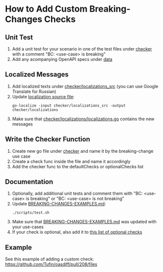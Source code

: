 # How to Add Custom Breaking-Changes Checks

## Unit Test
1. Add a unit test for your scenario in one of the test files under [checker](checker) with a comment "BC: \<use-case\> is breaking"
2. Add any acompanying OpenAPI specs under [data](data)

## Localized Messages
1. Add localized texts under [checker/localizations_src](checker/localizations_src) (you can use Google Translate for Russian)
2. Update [localization source file](checker/localizations/localizations.go):
    ```
    go-localize -input checker/localizations_src -output checker/localizations
    ```   
3. Make sure that [checker/localizations/localizations.go](checker/localizations/localizations.go) contains the new messages

## Write the Checker Function
1. Create new go file under [checker](checker) and name it by the breaking-change use case
2. Create a check func inside the file and name it accordingly
3. Add the checker func to the defaultChecks or optionalChecks list

## Documentation
1. Optionally, add additional unit tests and comment them with "BC: \<use-case\> is breaking" or "BC: \<use-case\> is not breaking"
2. Update [BREAKING-CHANGES-EXAMPLES.md](BREAKING-CHANGES-EXAMPLES.md):
    ```
    ./scripts/test.sh
    ```
3. Make sure that [BREAKING-CHANGES-EXAMPLES.md](BREAKING-CHANGES-EXAMPLES.md) was updated with your use-cases
4. If your check is optional, also add it to [this list of optional checks](https://github.com/Tufin/oasdiff#optional-breaking-changes-checks)

## Example
See this example of adding a custom check: https://github.com/Tufin/oasdiff/pull/208/files

